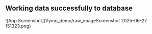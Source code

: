 ## Working data successfully to database

![App Screenshot](Vymo_demo/raw_imageScreenshot 2025-06-27 151323.png)
